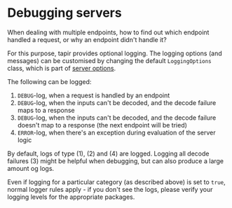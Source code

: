 # Debugging servers

When dealing with multiple endpoints, how to find out which endpoint handled a request, or why an endpoint didn't
handle it?

For this purpose, tapir provides optional logging. The logging options (and messages) can be customised by changing
the default `LoggingOptions` class, which is part of [server options](common.html).

The following can be logged:

1. `DEBUG`-log, when a request is handled by an endpoint
2. `DEBUG`-log, when the inputs can't be decoded, and the decode failure maps to a response
3. `DEBUG`-log, when the inputs can't be decoded, and the decode failure doesn't map to a response (the next endpoint 
   will be tried)
4. `ERROR`-log, when there's an exception during evaluation of the server logic

By default, logs of type (1), (2) and (4) are logged. Logging all decode failures (3) might be helpful when debugging,
but can also produce a large amount og logs.

Even if logging for a particular category (as described above) is set to `true`, normal logger rules apply - if you 
don't see the logs, please verify your logging levels for the appropriate packages.
